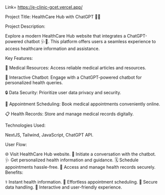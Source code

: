 Link= https://e-clinic-gcet.vercel.app/

Project Title: HealthCare Hub with ChatGPT 🏥🤖

Project Description:

Explore a modern HealthCare Hub website that integrates a ChatGPT-powered chatbot 🩺🤖. This platform offers users a seamless experience to access healthcare information and assistance.

Key Features:

🏥 Medical Resources: Access reliable medical articles and resources.

💬 Interactive Chatbot: Engage with a ChatGPT-powered chatbot for personalized health queries.

🔒 Data Security: Prioritize user data privacy and security.

📅 Appointment Scheduling: Book medical appointments conveniently online.

📋 Health Records: Store and manage medical records digitally.

Technologies Used:

NextJS, Tailwind, JavaScript, ChatGPT API.

User Flow:

🌐 Visit HealthCare Hub website.
🤖 Initiate a conversation with the chatbot.
🩺 Get personalized health information and guidance.
🗓️ Schedule appointments hassle-free.
📄 Access and manage health records securely.
Benefits:

⚕️ Instant health information. 📅 Effortless appointment scheduling. 🔐 Secure data handling. 🤖 Interactive and user-friendly experience.
